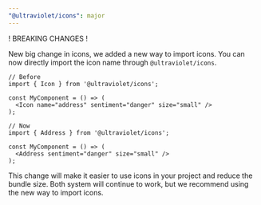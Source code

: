 ```yaml
---
"@ultraviolet/icons": major
---
```


! BREAKING CHANGES !

New big change in icons, we added a new way to import icons. You can now directly import the icon name through `@ultraviolet/icons`.

```tsx
// Before
import { Icon } from '@ultraviolet/icons';

const MyComponent = () => (
  <Icon name="address" sentiment="danger" size="small" />
);
```

```tsx
// Now
import { Address } from '@ultraviolet/icons';

const MyComponent = () => (
  <Address sentiment="danger" size="small" />
);
```

This change will make it easier to use icons in your project and reduce the bundle size.
Both system will continue to work, but we recommend using the new way to import icons.
```
